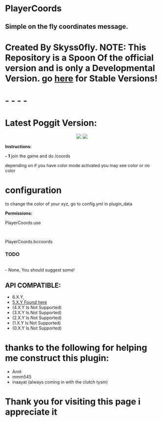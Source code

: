 # PlayerCoords
## Simple on the fly coordinates message.

# Created By Skyss0fly. NOTE: This Repository is a Spoon Of the official version and is only a Developmental Version. go [here](https://github.com/skyss0fly/PlayerCoords) for Stable Versions!

# - - - - 
<h1> Latest Poggit Version:</h1>
<p align="center">
<a href="https://poggit.pmmp.io/p/PlayerCoords"><img src="https://poggit.pmmp.io/shield.api/PlayerCoords"></a>
<a href="https://poggit.pmmp.io/p/PlayerCoords"><img src="https://poggit.pmmp.io/shield.state/PlayerCoords"></a>


</p> <p></p>

<p><b>Instructions:</b></p>
<p><b> - 1</b> join the game and do /coords </p><p></p>
<p>depending on if you have color mode activated you may see color or no color</p><p></p>
<h1>configuration</h1>
to change the color of your xyz, go to config.yml in plugin_data
<p><b>Permissions:</b></p>
<p> PlayerCoords.use </p><br>
<p> PlayerCoords.bccoords</p>
<h3>TODO </h3><br>
- None, You should suggest some!

## API COMPATIBLE:
- 6.X.Y,
- [5.X.Y Found here](https://github.com/skyss0fly/PlayerCoords/releases/tag/5.0_2)
- (4.X.Y Is Not Supported)
- (3.X.Y Is Not Supported)
- (2.X.Y Is Not Supported)
- (1.X.Y Is Not Supported)
- (0.X.Y Is Not Supported)
 # thanks to the following for helping me construct this plugin:
- Amit
- mmm545
- inaayat (always coming in with the clutch tysm)

# Thank you for visiting this page i appreciate it
